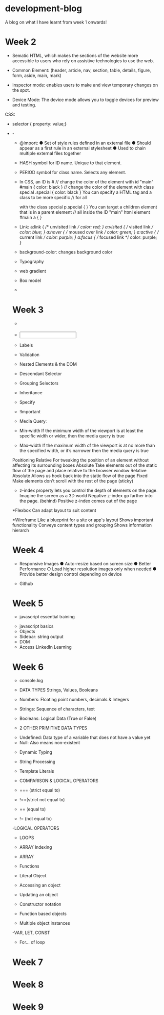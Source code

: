 # development-blog
A blog on what I have learnt from week 1 onwards!

# Week 2
- Sematic HTML, which makes the sections of the website more accessible to users who rely on assistive 
technologies to use the web.

- Common Element: (header, article, nav, section, table, details, figure, form, aside, main, mark)

- Inspector mode: enables users to make and view temporary changes on the spot.

- Device Mode: The device mode allows you to toggle devices for preview and testing.

CSS:
- selector { property: value;}

- <p style="text-align: 
left;">Just a sentence</p>

-<link rel="stylesheet"
href="basic.css" type="text/css">

- @import: 
● Set of style rules defined in 
an external file
● Should appear as a first rule 
in an external stylesheet
● Used to chain multiple 
external files together

- HASH symbol for ID name. Unique to that element.

- PERIOD symbol for class name. Selects any element.

- In CSS, an ID is #
// change the color of the element with id "main"
#main {
color: black
}
// change the color of the element with class special
.special {
color: black
}
You can specify a HTML tag and a class to be more specific
// for all <p> with the class special
p.special {
}
You can target a children element that is in a parent 
element
// all <a> inside the ID "main" html element
#main a {
}
  
- Link:
a:link { /* unvisited link */ color: red; }
a:visited { /* visited link */ color: blue; }
a:hover { /* moused over link */ color: green; }
a:active { /* current link */ color: purple; }
a:focus { /* focused link */ color: purple; }
  
- background-color: changes background color
  
 - Typography
  
 - web gradient
  
 - Box model
  
 - 
# Week 3
- <form>
  
- <input>

- Labels

- Validation
  
- Nested Elements & the DOM
  
- Descendant Selector

- Grouping Selectors

- Inheritance
  
- Specify
  
-  !Important
  
- Media Query:
  
 * Min-width
If the minimum width of the viewport is at least 
the specific width or wider, then the media 
query is true
  
 * Max-width
If the maximum width of the viewport is at no 
more than the specified width, or it’s narrower 
then the media query is true
  
Positioning
Relative
For tweaking the position of an element without affecting its 
surrounding boxes
Absolute
Take elements out of the static flow of the page and place 
relative to the browser window
Relative Absolute 
Allows us hook back into the static flow of the page
Fixed
Make elements don't scroll with the rest of the page (sticky)

* z-index property lets you control the 
depth of elements on the page.
Imagine the screen as a 3D world
Negative z-index go farther into the 
page. (behind)
Positive z-index comes out of the page

*Flexbox
Can adapt layout to suit content

*Wireframe
Like a blueprint for a site or app's 
layout
Shows important functionality
Conveys content types and grouping
Shows information hierarch
  
# Week 4
- Responsive Images
● Auto-resize based on screen size
● Better Performance
○ Load higher resolution images only when needed
● Provide better design control depending on device

- Github
  
# Week 5
- javascript essential training
* javascript basics
* Objects
* Sidebar: string output
* DOM
* Access LinkedIn Learning
  
# Week 6
- console.log
  
- DATA TYPES
Strings, Values, Booleans
  
- Numbers: Floating point numbers, decimals & Integers
- Strings: Sequence of characters, text
- Booleans: Logical Data (True or False)
- 2 OTHER PRIMITIVE DATA TYPES
* Undefined: Data type of a variable that does not have a value yet
* Null: Also means non-existent

- Dynamic Typing

- String Processing

- Template Literals
  
- COMPARISON & LOGICAL OPERATORS
  
- === (strict equal to)

- !==(strict not equal to)
- == (equal to)
  
- != (not equal to)
  
-LOGICAL OPERATORS
  
- LOOPS

- ARRAY Indexing
  
- ARRAY
  
- Functions
  
- Literal Object
  
- Accessing an object

- Updating an object
  
- Constructor notation

- Function based objects
  
- Multiple object instances

-VAR, LET, CONST
  
- For... of loop

# Week 7


# Week 8

# Week 9
